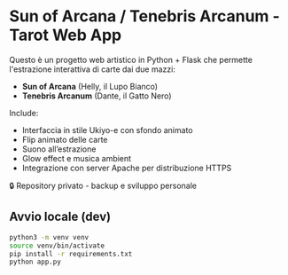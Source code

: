 # Sun of Arcana / Tenebris Arcanum - Tarot Web App

Questo è un progetto web artistico in Python + Flask che permette l'estrazione interattiva di carte dai due mazzi:
- **Sun of Arcana** (Helly, il Lupo Bianco)
- **Tenebris Arcanum** (Dante, il Gatto Nero)

Include:
- Interfaccia in stile Ukiyo-e con sfondo animato
- Flip animato delle carte
- Suono all’estrazione
- Glow effect e musica ambient
- Integrazione con server Apache per distribuzione HTTPS

🔒 Repository privato - backup e sviluppo personale

## Avvio locale (dev)

```bash
python3 -m venv venv
source venv/bin/activate
pip install -r requirements.txt
python app.py
```

